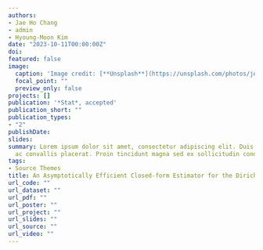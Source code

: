 ```yaml
---
authors:
- Jae Ho Chang
- admin
- Hyoung-Moon Kim
date: "2023-10-11T00:00:00Z"
doi: 
featured: false
image:
  caption: 'Image credit: [**Unsplash**](https://unsplash.com/photos/jdD8gXaTZsc)'
  focal_point: ""
  preview_only: false
projects: []
publication: '*Stat*, accepted'
publication_short: ""
publication_types:
- "2"
publishDate: 
slides: 
summary: Lorem ipsum dolor sit amet, consectetur adipiscing elit. Duis posuere tellus
  ac convallis placerat. Proin tincidunt magna sed ex sollicitudin condimentum.
tags:
- Source Themes
title: An Asymptotically Efficient Closed-form Estimator for the Dirichlet Distribution
url_code: ""
url_dataset: ""
url_pdf: ""
url_poster: ""
url_project: ""
url_slides: ""
url_source: ""
url_video: ""
---
```

